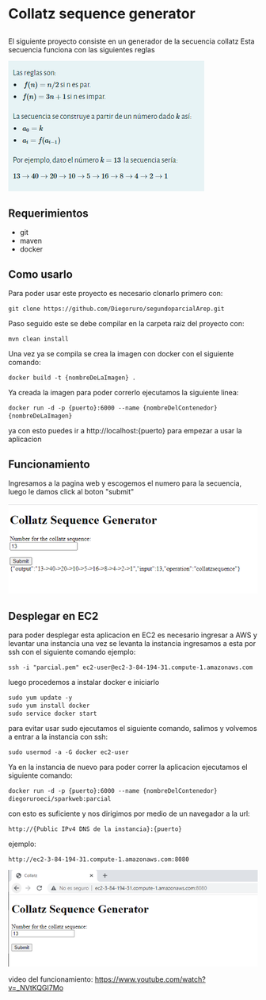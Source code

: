 # Collatz sequence generator
## 

El siguiente proyecto consiste en un generador de la secuencia collatz
Esta secuencia funciona con las siguientes reglas

![](img/reglas.PNG)

## Requerimientos
- git
- maven
- docker

## Como usarlo

Para poder usar este proyecto es necesario clonarlo primero con:
```
git clone https://github.com/Diegoruro/segundoparcialArep.git
```
Paso seguido este se debe compilar en la carpeta raiz del proyecto con:
```
mvn clean install
```
Una vez ya se compila se crea la imagen con docker con el siguiente comando:
```
docker build -t {nombreDeLaImagen} .
```
Ya creada la imagen para poder correrlo ejecutamos la siguiente linea:
```
docker run -d -p {puerto}:6000 --name {nombreDelContenedor} {nombreDeLaImagen}
```
ya con esto puedes ir a http://localhost:{puerto} para empezar a usar la aplicacion



## Funcionamiento

Ingresamos a la pagina web y escogemos el numero para la secuencia, luego le damos click al boton "submit"

![](img/funcionamiento.PNG)

## Desplegar en EC2

para poder desplegar esta aplicacion en EC2 es necesario ingresar a AWS y levantar una instancia una vez se levanta la instancia ingresamos a esta por ssh con el siguiente comando ejemplo:
```
ssh -i "parcial.pem" ec2-user@ec2-3-84-194-31.compute-1.amazonaws.com
```

luego procedemos a instalar docker e iniciarlo
```
sudo yum update -y
sudo yum install docker
sudo service docker start
``` 
para evitar usar sudo ejecutamos el siguiente comando, salimos y volvemos a entrar a la instancia con ssh:
```
sudo usermod -a -G docker ec2-user
```
Ya en la instancia de nuevo para poder correr la aplicacion ejecutamos el siguiente comando:
```
docker run -d -p {puerto}:6000 --name {nombreDelContenedor} diegoruroeci/sparkweb:parcial
```
con esto es suficiente y nos dirigimos por medio de un navegador a la url:
```
http://{Public IPv4 DNS de la instancia}:{puerto}
```
ejemplo:
```
http://ec2-3-84-194-31.compute-1.amazonaws.com:8080
```

![](img/ec2.PNG)

video del funcionamiento:
https://www.youtube.com/watch?v=_NVtKQGI7Mo
